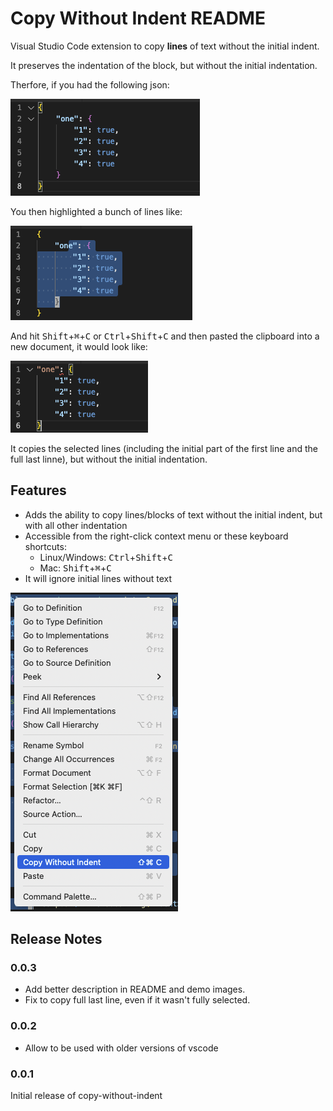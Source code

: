 # Copy Without Indent README

Visual Studio Code extension to copy **lines** of text without the initial indent.

It preserves the indentation of the block, but without the initial indentation.  

Therfore, if you had the following json:

![demo1](demo1.png)

You then highlighted a bunch of lines like:

![demo2](demo2.png)

And hit <kbd>Shift</kbd>+<kbd>⌘</kbd>+<kbd>C</kbd> or <kbd>Ctrl</kbd>+<kbd>Shift</kbd>+<kbd>C</kbd> and then pasted the clipboard into a new document, it would look like:

![demo3](demo3.png)

It copies the selected lines (including the initial part of the first line and the full last linne), but without the initial indentation.


## Features

- Adds the ability to copy lines/blocks of text without the initial indent, but with all other indentation
- Accessible from the right-click context menu or these keyboard shortcuts:
  - Linux/Windows: <kbd>Ctrl</kbd>+<kbd>Shift</kbd>+<kbd>C</kbd>
  - Mac: <kbd>Shift</kbd>+<kbd>⌘</kbd>+<kbd>C</kbd>
- It will ignore initial lines without text

![screenshot](screenshot.png)

## Release Notes

### 0.0.3

- Add better description in README and demo images.
- Fix to copy full last line, even if it wasn't fully selected.

### 0.0.2

- Allow to be used with older versions of vscode

### 0.0.1

Initial release of copy-without-indent
